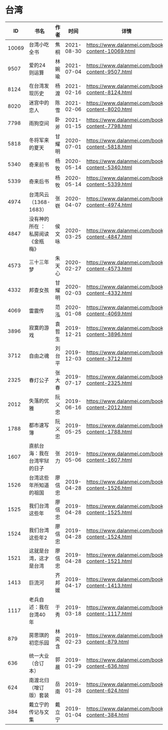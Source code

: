 # 台湾

| ID | 书名 | 作者 | 时间 | 详情 | 下载页面 | EPUB下载链接 | MOBI下载链接 | AZW3下载链接 |
| --- | --- | --- | --- | --- | --- | --- | --- | --- |
| 10069 | 台湾小吃全书 | 焦桐 | 2021-08-30 | https://www.dalanmei.com/book-content-10069.html | https://www.dalanmei.com/download-book-10069.html | http://ct.dalanmei.com/f/31084289-569452537-cc6e00 | http://ct.dalanmei.com/f/31084289-570239409-c7f790 | http://ct.dalanmei.com/f/31084289-571419526-06231f |
| 9507 | 爱的24则运算 | 林婉瑜 | 2021-07-04 | https://www.dalanmei.com/book-content-9507.html | https://www.dalanmei.com/download-book-9507.html | http://ct.dalanmei.com/f/31084289-571728983-5fb0ea | http://ct.dalanmei.com/f/31084289-572085233-346522 | http://ct.dalanmei.com/f/31084289-572112362-138852 |
| 8124 | 在台湾发现历史 | 杨渡 | 2021-02-16 | https://www.dalanmei.com/book-content-8124.html | https://www.dalanmei.com/download-book-8124.html | http://ct.dalanmei.com/f/31084289-571689836-01b8da | http://ct.dalanmei.com/f/31084289-572115956-3c0a00 | http://ct.dalanmei.com/f/31084289-572151806-47eaa4 |
| 8020 | 迷宫中的恋人 | 陈雪 | 2021-02-06 | https://www.dalanmei.com/book-content-8020.html | https://www.dalanmei.com/download-book-8020.html | http://ct.dalanmei.com/f/31084289-571671421-291adb | http://ct.dalanmei.com/f/31084289-572116375-5952dd | http://ct.dalanmei.com/f/31084289-572175047-c2be10 |
| 7798 | 雨狗空间 | 卧斧 | 2021-01-15 | https://www.dalanmei.com/book-content-7798.html | https://www.dalanmei.com/download-book-7798.html | http://ct.dalanmei.com/f/31084289-571653112-ee3d9f | http://ct.dalanmei.com/f/31084289-572117430-7513ba | http://ct.dalanmei.com/f/31084289-572179868-715e47 |
| 5818 | 冬将军来的夏天 | 甘耀明 | 2020-07-01 | https://www.dalanmei.com/book-content-5818.html | https://www.dalanmei.com/download-book-5818.html | http://ct.dalanmei.com/f/31084289-571611154-80e462 | http://ct.dalanmei.com/f/31084289-571735424-2a47af | http://ct.dalanmei.com/f/31084289-571913736-3a9061 |
| 5340 | 奇来前书 | 杨牧 | 2020-05-14 | https://www.dalanmei.com/book-content-5340.html | https://www.dalanmei.com/download-book-5340.html | http://ct.dalanmei.com/f/31084289-571499367-2b5819 | http://ct.dalanmei.com/f/31084289-571775016-84d024 | http://ct.dalanmei.com/f/31084289-571919813-a8ff17 |
| 5339 | 奇来后书 | 杨牧 | 2020-05-14 | https://www.dalanmei.com/book-content-5339.html | https://www.dalanmei.com/download-book-5339.html | http://ct.dalanmei.com/f/31084289-571499378-53e34d | http://ct.dalanmei.com/f/31084289-571775018-289827 | http://ct.dalanmei.com/f/31084289-571919816-78a553 |
| 4974 | 台湾风云（1368-1683） | 张嵚 | 2020-04-07 | https://www.dalanmei.com/book-content-4974.html | https://www.dalanmei.com/download-book-4974.html | http://ct.dalanmei.com/f/31084289-571596533-dbdb1d | http://ct.dalanmei.com/f/31084289-572120946-51b958 | http://ct.dalanmei.com/f/31084289-571977523-0ee523 |
| 4847 | 没有神的所在 ：私房阅读《金瓶梅》 | 侯文咏 | 2020-03-25 | https://www.dalanmei.com/book-content-4847.html |  |  |  |  |
| 4573 | 三十三年梦 | 朱天心 | 2020-02-27 | https://www.dalanmei.com/book-content-4573.html | https://www.dalanmei.com/download-book-4573.html | http://ct.dalanmei.com/f/31084289-571528667-b1918d | http://ct.dalanmei.com/f/31084289-571793097-dacdd8 | http://ct.dalanmei.com/f/31084289-571987470-32e972 |
| 4332 | 邦查女孩 | 甘耀明 | 2020-02-03 | https://www.dalanmei.com/book-content-4332.html | https://www.dalanmei.com/download-book-4332.html | http://ct.dalanmei.com/f/31084289-571534770-330da8 | http://ct.dalanmei.com/f/31084289-571804830-598fd5 | http://ct.dalanmei.com/f/31084289-571991257-f10610 |
| 4069 | 雷震传 | 范泓 | 2020-01-08 | https://www.dalanmei.com/book-content-4069.html | https://www.dalanmei.com/download-book-4069.html | http://ct.dalanmei.com/f/31084289-571543889-4e321e | http://ct.dalanmei.com/f/31084289-571814508-04f345 | http://ct.dalanmei.com/f/31084289-572015620-3b0517 |
| 3896 | 寂寞的游戏 | 袁哲生 | 2019-12-21 | https://www.dalanmei.com/book-content-3896.html | https://www.dalanmei.com/download-book-3896.html | http://ct.dalanmei.com/f/31084289-571548373-153e06 | http://ct.dalanmei.com/f/31084289-571819453-6e2e00 | http://ct.dalanmei.com/f/31084289-572057837-df5151 |
| 3712 | 自由之魂 | 刘台平 | 2019-12-03 | https://www.dalanmei.com/book-content-3712.html | https://www.dalanmei.com/download-book-3712.html | http://ct.dalanmei.com/f/31084289-571550335-5f0a20 | http://ct.dalanmei.com/f/31084289-571844511-408d3b | http://ct.dalanmei.com/f/31084289-572066580-c6e743 |
| 2325 | 春灯公子 | 张大春 | 2019-07-17 | https://www.dalanmei.com/book-content-2325.html | https://www.dalanmei.com/download-book-2325.html | http://ct.dalanmei.com/f/31084289-571588569-2a38cf | http://ct.dalanmei.com/f/31084289-571737955-f18cf2 | http://ct.dalanmei.com/f/31084289-571868083-8a0b69 |
| 2012 | 失落的优雅 | 阮义忠 | 2019-06-16 | https://www.dalanmei.com/book-content-2012.html |  |  |  |  |
| 1788 | 都市速写簿 | 阮义忠 | 2019-05-25 | https://www.dalanmei.com/book-content-1788.html | https://www.dalanmei.com/download-book-1788.html | http://ct.dalanmei.com/f/31084289-571522420-2ce134 | http://ct.dalanmei.com/f/31084289-571778960-9c2525 | http://ct.dalanmei.com/f/31084289-571878608-0e58dd |
| 1607 | 直航台海：我在台湾牢狱的日子 | 张力 | 2019-05-06 | https://www.dalanmei.com/book-content-1607.html |  |  |  |  |
| 1526 | 台湾这些年所知道的祖国 | 廖信忠 | 2019-04-28 | https://www.dalanmei.com/book-content-1526.html | https://www.dalanmei.com/download-book-1526.html | http://ct.dalanmei.com/f/31084289-571526168-07abf8 | http://ct.dalanmei.com/f/31084289-571781049-16655b | http://ct.dalanmei.com/f/31084289-571880852-4eccf2 |
| 1525 | 我们台湾这些年 | 廖信忠 | 2019-04-28 | https://www.dalanmei.com/book-content-1525.html | https://www.dalanmei.com/download-book-1525.html | http://ct.dalanmei.com/f/31084289-571526175-4697c6 | http://ct.dalanmei.com/f/31084289-571781051-9fc669 | http://ct.dalanmei.com/f/31084289-571880856-1a99ef |
| 1524 | 我们台湾这些年2 | 廖信忠 | 2019-04-28 | https://www.dalanmei.com/book-content-1524.html | https://www.dalanmei.com/download-book-1524.html | http://ct.dalanmei.com/f/31084289-571526178-216edb | http://ct.dalanmei.com/f/31084289-571781053-c5348b | http://ct.dalanmei.com/f/31084289-571880858-2e0c2f |
| 1521 | 这就是台湾，这才是台湾 | 廖信忠 | 2019-04-28 | https://www.dalanmei.com/book-content-1521.html | https://www.dalanmei.com/download-book-1521.html | http://ct.dalanmei.com/f/31084289-571526230-942573 | http://ct.dalanmei.com/f/31084289-571781067-11dd19 | http://ct.dalanmei.com/f/31084289-571880882-ad06b9 |
| 1413 | 巨流河 | 齐邦媛 | 2019-04-17 | https://www.dalanmei.com/book-content-1413.html |  |  |  |  |
| 1117 | 老兵自述：我在台湾40年 | 于秀 | 2019-03-18 | https://www.dalanmei.com/book-content-1117.html |  |  |  |  |
| 879 | 房思琪的初恋乐园 | 林奕含 | 2019-02-23 | https://www.dalanmei.com/book-content-879.html | https://www.dalanmei.com/download-book-879.html | http://ct.dalanmei.com/f/31084289-571451722-357a34 | http://ct.dalanmei.com/f/31084289-571785378-6653db | http://ct.dalanmei.com/f/31084289-571885475-ee928f |
| 636 | 统一大业（合订本） | 郭晨 | 2019-01-29 | https://www.dalanmei.com/book-content-636.html | https://www.dalanmei.com/download-book-636.html | http://ct.dalanmei.com/f/31084289-571453108-19faaa | http://ct.dalanmei.com/f/31084289-571786818-2ba6a0 | http://ct.dalanmei.com/f/31084289-571885975-9d2849 |
| 624 | 南渡北归（增订版）套装 | 岳南 | 2019-01-28 | https://www.dalanmei.com/book-content-624.html |  |  |  |  |
| 384 | 戴立宁的传记与文集 | 戴立宁 | 2019-01-04 | https://www.dalanmei.com/book-content-384.html | https://www.dalanmei.com/download-book-384.html | http://ct.dalanmei.com/f/31084289-571455478-8af553 | http://ct.dalanmei.com/f/31084289-571788027-86b42d | http://ct.dalanmei.com/f/31084289-571889255-a1c261 |
